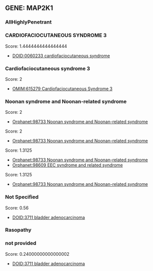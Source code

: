 
## GENE: MAP2K1

### AllHighlyPenetrant

### CARDIOFACIOCUTANEOUS SYNDROME 3

Score: 1.4444444444444444

 * [DOID:0060233 cardiofaciocutaneous syndrome](http://beta.monarchinitiative.org/disease/DOID:0060233)

### Cardiofaciocutaneous syndrome 3

Score: 2

 * [OMIM:615279 Cardiofaciocutaneous Syndrome 3](http://beta.monarchinitiative.org/disease/OMIM:615279)

### Noonan syndrome and Noonan-related syndrome

Score: 2

 * [Orphanet:98733 Noonan syndrome and Noonan-related syndrome](http://beta.monarchinitiative.org/disease/Orphanet:98733)

Score: 2

 * [Orphanet:98733 Noonan syndrome and Noonan-related syndrome](http://beta.monarchinitiative.org/disease/Orphanet:98733)

Score: 1.3125

 * [Orphanet:98733 Noonan syndrome and Noonan-related syndrome](http://beta.monarchinitiative.org/disease/Orphanet:98733)
 * [Orphanet:98609 EEC syndrome and related syndrome](http://beta.monarchinitiative.org/disease/Orphanet:98609)

Score: 1.3125

 * [Orphanet:98733 Noonan syndrome and Noonan-related syndrome](http://beta.monarchinitiative.org/disease/Orphanet:98733)

### Not Specified

Score: 0.56

 * [DOID:3711 bladder adenocarcinoma](http://beta.monarchinitiative.org/disease/DOID:3711)

### Rasopathy

### not provided

Score: 0.24000000000000002

 * [DOID:3711 bladder adenocarcinoma](http://beta.monarchinitiative.org/disease/DOID:3711)
